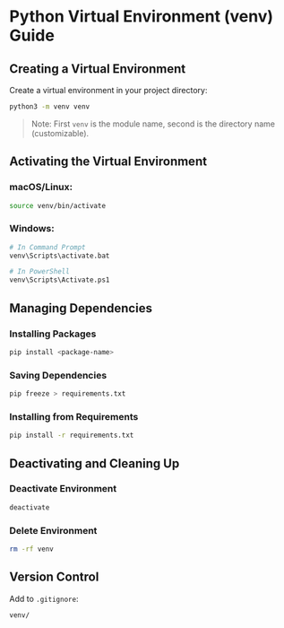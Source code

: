 # Python Virtual Environment (venv) Guide

## Creating a Virtual Environment
Create a virtual environment in your project directory:
```bash
python3 -m venv venv
```
> Note: First `venv` is the module name, second is the directory name (customizable).

## Activating the Virtual Environment

### macOS/Linux:
```bash
source venv/bin/activate
```

### Windows:
```bash
# In Command Prompt
venv\Scripts\activate.bat

# In PowerShell
venv\Scripts\Activate.ps1
```

## Managing Dependencies

### Installing Packages
```bash
pip install <package-name>
```

### Saving Dependencies
```bash
pip freeze > requirements.txt
```

### Installing from Requirements
```bash
pip install -r requirements.txt
```

## Deactivating and Cleaning Up

### Deactivate Environment
```bash
deactivate
```

### Delete Environment
```bash
rm -rf venv
```

## Version Control
Add to `.gitignore`:
```
venv/
```
